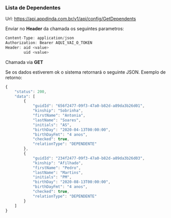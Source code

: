 
### Lista de Dependentes
Url: https://api.appdinda.com.br/v1/api/config/GetDependents

Enviar no **Header** da chamada os seguintes parametros:
```javascript {.line-numbers}
Content-Type: application/json
Authorization: Bearer AQUI_VAI_O_TOKEN
Header: aid <value>
        uid <value>  
```
Chamada via **GET** 

Se os dados estiverem ok o sistema retornará o seguinte JSON.
Exemplo de retorno:
```javascript {.line-numbers}
{
    "status": 200,
    "data": [
        {
            "guidId": "656f2477-09f3-47a0-b82d-a89da3b26d01",
            "kinship": "Sobrinha",
            "firstName": "Antonia",
            "lastName": "Soares",
            "initials": "AS",
            "birthDay": "2020-04-13T00:00:00",
            "birthDayFmt": "4 anos",
            "checked": true,
            "relationType": "DEPENDENTE"
        },
        {
            "guidId": "234f2477-09f3-47a0-b82d-a89da3b26d03",
            "kinship": "Afilhado",
            "firstName": "Pedro",
            "lastName": "Martins",
            "initials": "PM",
            "birthDay": "2020-08-13T00:00:00",
            "birthDayFmt": "4 anos",
            "checked": true,
            "relationType": "DEPENDENTE"
        }
    ]
}
```
 
